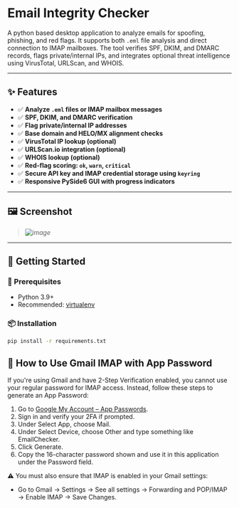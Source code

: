 # Email Integrity Checker

A python based desktop application to analyze emails for spoofing, phishing, and red flags. It supports both `.eml` file analysis and direct connection to IMAP mailboxes. The tool verifies SPF, DKIM, and DMARC records, flags private/internal IPs, and integrates optional threat intelligence using VirusTotal, URLScan, and WHOIS.

---

## ✨ Features

- ✅ **Analyze `.eml` files or IMAP mailbox messages**
- ✅ **SPF, DKIM, and DMARC verification**
- ✅ **Flag private/internal IP addresses**
- ✅ **Base domain and HELO/MX alignment checks**
- ✅ **VirusTotal IP lookup (optional)**
- ✅ **URLScan.io integration (optional)**
- ✅ **WHOIS lookup (optional)**
- ✅ **Red-flag scoring: `ok`, `warn`, `critical`**
- ✅ **Secure API key and IMAP credential storage using `keyring`**
- ✅ **Responsive PySide6 GUI with progress indicators**

---

## 🖼️ Screenshot

> _![image](https://github.com/user-attachments/assets/54d14e2b-aa10-4801-969a-311c00d51f46)_


---

## 🚀 Getting Started

### 🔧 Prerequisites

- Python 3.9+
- Recommended: [virtualenv](https://virtualenv.pypa.io/en/latest/)

### 📦 Installation

```bash
pip install -r requirements.txt
```

## 🔐 How to Use Gmail IMAP with App Password
If you're using Gmail and have 2-Step Verification enabled, you cannot use your regular password for IMAP access. Instead, follow these steps to generate an App Password:
1. Go to [Google My Account – App Passwords](https://myaccount.google.com/apppasswords).
2. Sign in and verify your 2FA if prompted.
3. Under Select App, choose Mail.
4. Under Select Device, choose Other and type something like EmailChecker.
5. Click Generate.
6. Copy the 16-character password shown and use it in this application under the Password field.

⚠️ You must also ensure that IMAP is enabled in your Gmail settings:
- Go to Gmail → Settings → See all settings → Forwarding and POP/IMAP → Enable IMAP → Save Changes.
